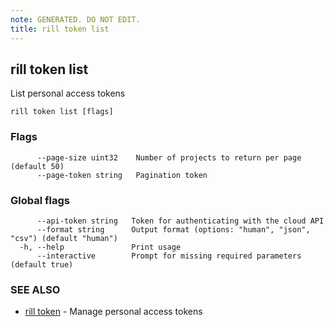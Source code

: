 ```yaml
---
note: GENERATED. DO NOT EDIT.
title: rill token list
---
```

## rill token list

List personal access tokens

```
rill token list [flags]
```

### Flags

```
      --page-size uint32    Number of projects to return per page (default 50)
      --page-token string   Pagination token
```

### Global flags

```
      --api-token string   Token for authenticating with the cloud API
      --format string      Output format (options: "human", "json", "csv") (default "human")
  -h, --help               Print usage
      --interactive        Prompt for missing required parameters (default true)
```

### SEE ALSO

* [rill token](token.md)	 - Manage personal access tokens

